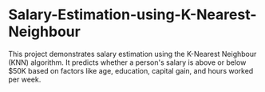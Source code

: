 # Salary-Estimation-using-K-Nearest-Neighbour
This project demonstrates salary estimation using the K-Nearest Neighbour (KNN) algorithm. It predicts whether a person's salary is above or below $50K based on factors like age, education, capital gain, and hours worked per week.
